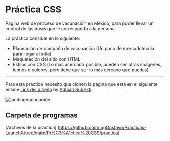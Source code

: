 # Práctica CSS

Pagina web de proceso de vacunación en México, para poder llevar un control de las dosis que le corresponda a la persona

La práctica consiste en lo siguiente:

- Planeación de campaña de vacunación (Un poco de mercadotecnia para llegar al sitio)
- Maquetación del sitio con HTML
- Estilos con CSS (Lo más acercado posible, pueden ser otras imágenes, íconos o colores, pero tiene que ser lo más cercano que puedas)

---
Para esta práctica necesito que clonen la página que está en el siguiente enlace [Link del diseño](https://github.com/IngGustavo/Practicas-LaunchX/blob/main/Pr%C3%A1ctica%20CSS/images/landingVacunaci%C3%B3n.png) by [Adhiari Subekti](https://dribbble.com/Adhiari_is)

![landingVacunación](https://user-images.githubusercontent.com/114264759/202072894-493f828d-8694-4920-bcaa-13df14ec63e3.png)


## Carpeta de programas
[Archivos de la practica] (https://github.com/IngGustavo/Practicas-LaunchX/tree/main/Pr%C3%A1ctica%20CSS/practica)
